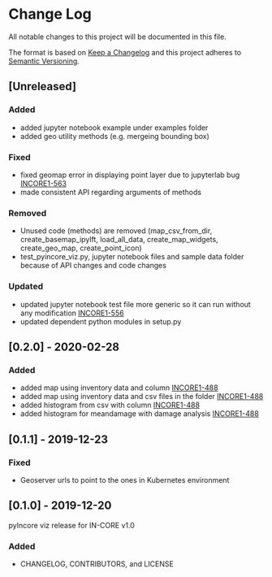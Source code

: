 # Change Log

All notable changes to this project will be documented in this file.

The format is based on [Keep a Changelog](http://keepachangelog.com/)
and this project adheres to [Semantic Versioning](http://semver.org/).

## [Unreleased]

### Added
- added jupyter notebook example under examples folder
- added geo utility methods (e.g. mergeing bounding box)

### Fixed
- fixed geomap error in displaying point layer due to jupyterlab bug [INCORE1-563](https://opensource.ncsa.illinois.edu/jira/browse/INCORE1-563)
- made consistent API regarding arguments of methods

### Removed
- Unused code (methods) are removed (map_csv_from_dir, create_basemap_ipylft, load_all_data, create_map_widgets, create_geo_map, create_point_icon)
- test_pyincore_viz.py, jupyter notebook files and sample data folder because of API changes and code changes

### Updated
- updated jupyter notebook test file more generic so it can run without any modification [INCORE1-556](https://opensource.ncsa.illinois.edu/jira/browse/INCORE1-556)
- updated dependent python modules in setup.py


## [0.2.0] - 2020-02-28

### Added
- added map using inventory data and column [INCORE1-488](https://opensource.ncsa.illinois.edu/jira/browse/INCORE1-448)
- added map using inventory data and csv files in the folder [INCORE1-488](https://opensource.ncsa.illinois.edu/jira/browse/INCORE1-448)
- added histogram from csv with column [INCORE1-488](https://opensource.ncsa.illinois.edu/jira/browse/INCORE1-448)
- added histogram for meandamage with damage analysis [INCORE1-488](https://opensource.ncsa.illinois.edu/jira/browse/INCORE1-448)

## [0.1.1] - 2019-12-23

### Fixed
- Geoserver urls to point to the ones in Kubernetes environment

## [0.1.0] - 2019-12-20
pyIncore viz release for IN-CORE v1.0

### Added
- CHANGELOG, CONTRIBUTORS, and LICENSE

